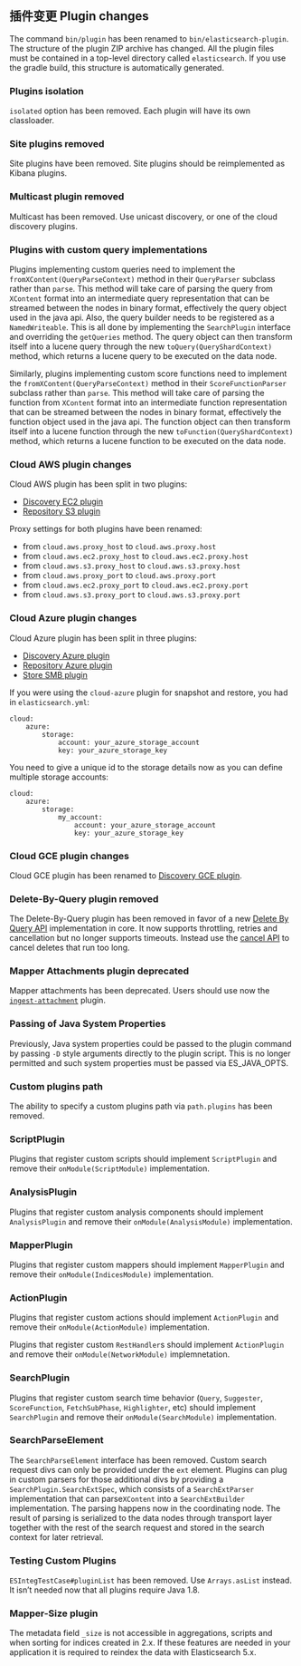 ## 插件变更 Plugin changes

The command `bin/plugin` has been renamed to `bin/elasticsearch-plugin`. The structure of the plugin ZIP archive has changed. All the plugin files must be contained in a top-level directory called `elasticsearch`. If you use the gradle build, this structure is automatically generated.

### Plugins isolation

`isolated` option has been removed. Each plugin will have its own classloader.

### Site plugins removed

Site plugins have been removed. Site plugins should be reimplemented as Kibana plugins.

### Multicast plugin removed

Multicast has been removed. Use unicast discovery, or one of the cloud discovery plugins.

### Plugins with custom query implementations

Plugins implementing custom queries need to implement the `fromXContent(QueryParseContext)` method in their `QueryParser` subclass rather than `parse`. This method will take care of parsing the query from `XContent` format into an intermediate query representation that can be streamed between the nodes in binary format, effectively the query object used in the java api. Also, the query builder needs to be registered as a `NamedWriteable`. This is all done by implementing the `SearchPlugin` interface and overriding the `getQueries` method. The query object can then transform itself into a lucene query through the new `toQuery(QueryShardContext)` method, which returns a lucene query to be executed on the data node.

Similarly, plugins implementing custom score functions need to implement the `fromXContent(QueryParseContext)` method in their `ScoreFunctionParser` subclass rather than `parse`. This method will take care of parsing the function from `XContent` format into an intermediate function representation that can be streamed between the nodes in binary format, effectively the function object used in the java api. The function object can then transform itself into a lucene function through the new `toFunction(QueryShardContext)` method, which returns a lucene function to be executed on the data node.

### Cloud AWS plugin changes

Cloud AWS plugin has been split in two plugins:

  * [Discovery EC2 plugin](https://www.elastic.co/guide/en/elasticsearch/plugins/5.4/discovery-ec2.html)
  * [Repository S3 plugin](https://www.elastic.co/guide/en/elasticsearch/plugins/5.4/repository-s3.html)



Proxy settings for both plugins have been renamed:

  * from `cloud.aws.proxy_host` to `cloud.aws.proxy.host`
  * from `cloud.aws.ec2.proxy_host` to `cloud.aws.ec2.proxy.host`
  * from `cloud.aws.s3.proxy_host` to `cloud.aws.s3.proxy.host`
  * from `cloud.aws.proxy_port` to `cloud.aws.proxy.port`
  * from `cloud.aws.ec2.proxy_port` to `cloud.aws.ec2.proxy.port`
  * from `cloud.aws.s3.proxy_port` to `cloud.aws.s3.proxy.port`



### Cloud Azure plugin changes

Cloud Azure plugin has been split in three plugins:

  * [Discovery Azure plugin](https://www.elastic.co/guide/en/elasticsearch/plugins/5.4/discovery-azure-classic.html)
  * [Repository Azure plugin](https://www.elastic.co/guide/en/elasticsearch/plugins/5.4/repository-azure.html)
  * [Store SMB plugin](https://www.elastic.co/guide/en/elasticsearch/plugins/5.4/store-smb.html)



If you were using the `cloud-azure` plugin for snapshot and restore, you had in `elasticsearch.yml`:
    
    
    cloud:
        azure:
            storage:
                account: your_azure_storage_account
                key: your_azure_storage_key

You need to give a unique id to the storage details now as you can define multiple storage accounts:
    
    
    cloud:
        azure:
            storage:
                my_account:
                    account: your_azure_storage_account
                    key: your_azure_storage_key

### Cloud GCE plugin changes

Cloud GCE plugin has been renamed to [Discovery GCE plugin](https://www.elastic.co/guide/en/elasticsearch/plugins/5.4/discovery-gce.html).

### Delete-By-Query plugin removed

The Delete-By-Query plugin has been removed in favor of a new [Delete By Query API](docs-delete-by-query.html) implementation in core. It now supports throttling, retries and cancellation but no longer supports timeouts. Instead use the [cancel API](docs-delete-by-query.html#docs-delete-by-query-cancel-task-api) to cancel deletes that run too long.

### Mapper Attachments plugin deprecated

Mapper attachments has been deprecated. Users should use now the [`ingest-attachment`](https://www.elastic.co/guide/en/elasticsearch/plugins/5.4/ingest-attachment.html) plugin.

### Passing of Java System Properties

Previously, Java system properties could be passed to the plugin command by passing `-D` style arguments directly to the plugin script. This is no longer permitted and such system properties must be passed via ES_JAVA_OPTS.

### Custom plugins path

The ability to specify a custom plugins path via `path.plugins` has been removed.

### ScriptPlugin

Plugins that register custom scripts should implement `ScriptPlugin` and remove their `onModule(ScriptModule)` implementation.

### AnalysisPlugin

Plugins that register custom analysis components should implement `AnalysisPlugin` and remove their `onModule(AnalysisModule)` implementation.

### MapperPlugin

Plugins that register custom mappers should implement `MapperPlugin` and remove their `onModule(IndicesModule)` implementation.

### ActionPlugin

Plugins that register custom actions should implement `ActionPlugin` and remove their `onModule(ActionModule)` implementation.

Plugins that register custom `RestHandler`s should implement `ActionPlugin` and remove their `onModule(NetworkModule)` implemnetation.

### SearchPlugin

Plugins that register custom search time behavior (`Query`, `Suggester`, `ScoreFunction`, `FetchSubPhase`, `Highlighter`, etc) should implement `SearchPlugin` and remove their `onModule(SearchModule)` implementation.

### SearchParseElement

The `SearchParseElement` interface has been removed. Custom search request divs can only be provided under the `ext` element. Plugins can plug in custom parsers for those additional divs by providing a `SearchPlugin.SearchExtSpec`, which consists of a `SearchExtParser` implementation that can parse`XContent` into a `SearchExtBuilder` implementation. The parsing happens now in the coordinating node. The result of parsing is serialized to the data nodes through transport layer together with the rest of the search request and stored in the search context for later retrieval.

### Testing Custom Plugins

`ESIntegTestCase#pluginList` has been removed. Use `Arrays.asList` instead. It isn’t needed now that all plugins require Java 1.8.

### Mapper-Size plugin

The metadata field `_size` is not accessible in aggregations, scripts and when sorting for indices created in 2.x. If these features are needed in your application it is required to reindex the data with Elasticsearch 5.x.
